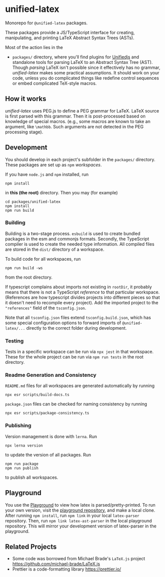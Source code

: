 # unified-latex
Monorepo for `@unified-latex` packages.

These packages provide a JS/TypeScript interface for creating, manipulating, and printing LaTeX Abstract Syntax Trees (ASTs).

Most of the action lies in the
  - `packages/`
directory, where you'll find plugins for [Unifiedjs](https://unifiedjs.com/) and standalone tools for parsing
LaTeX to an Abstract Syntax Tree (AST). Though *parsing* LaTeX isn't possible
since it effectively has no grammar, *unified-latex* makes some
practical assumptions. It should work on your code, unless you do complicated things like redefine control sequences
or embed complicated TeX-style macros.

## How it works

*unified-latex* uses PEG.js to define a PEG grammar for LaTeX.
LaTeX source is first parsed with this grammar. Then it is post-processed
based on knowledge of special macros. (e.g., some macros are known to take
an argument, like `\mathbb`. Such arguments are not detected in the PEG
processing stage).

## Development

You should develop in each project's subfolder in the `packages/` directory.
These packages are set up as `npm` _workspaces_.

If you have `node.js` and `npm` installed, run
```
npm install
```
in **this (the root)** directory. Then you may (for example)
```
cd packages/unified-latex
npm install
npm run build
```

### Building

Building is a two-stage process. `esbuild` is used to create bundled packages in the esm and commonjs formats. Secondly, the TypeScript
compiler is used to create the needed type information. All compiled files are stored in the `dist/` directory of a workspace.

To build code for all workspaces, run
```
npm run build -ws
```
from the root directory.

If typescript complains about imports not existing in `rootDir`, it probably means that there is not a TypeScript _reference_ to that
particular workspace. (References are how typescript divides projects into different pieces so that it doesn't need to recompile every project).
Add the imported project to the `"references"` field of the `tsconfig.json`.

Note that all `tsconfig.json` files extend `tsconfig.build.json`, which has some special configuration options to forward imports of `@unified-latex/...`
directly to the correct folder during development.

### Testing

Tests in a specific workspace can be run via `npx jest` in that workspace. These for the whole project can be run via `npm run tests` in the
root directory.

### Readme Generation and Consistency

`README.md` files for all workspaces are generated automatically by running

```
npx esr scripts/build-docs.ts
```

`package.json` files can be checked for naming consistency by running

```
npx esr scripts/package-consistency.ts
```

### Publishing

Version management is done with `lerna`. Run

```
npx lerna version
```

to update the version of all packages. Run

```
npm run package
npm run publish
```

to publish all workspaces.

## Playground

You use the [Playground](https://siefkenj.github.io/latex-parser-playground) to view
how latex is parsed/pretty-printed. To run your own version, visit the [playground repository](https://github.com/siefkenj/latex-parser-playground),
and make a local clone. After running `npm install`, run `npm link` in your local `latex-parser` repository. Then, run `npm link latex-ast-parser`
in the local playground repository. This will mirror your development version of latex-parser in the playground.

## Related Projects

  * Some code was borrowed from Michael Brade's `LaTeX.js` project https://github.com/michael-brade/LaTeX.js
  * Prettier is a code-formatting library https://prettier.io/
